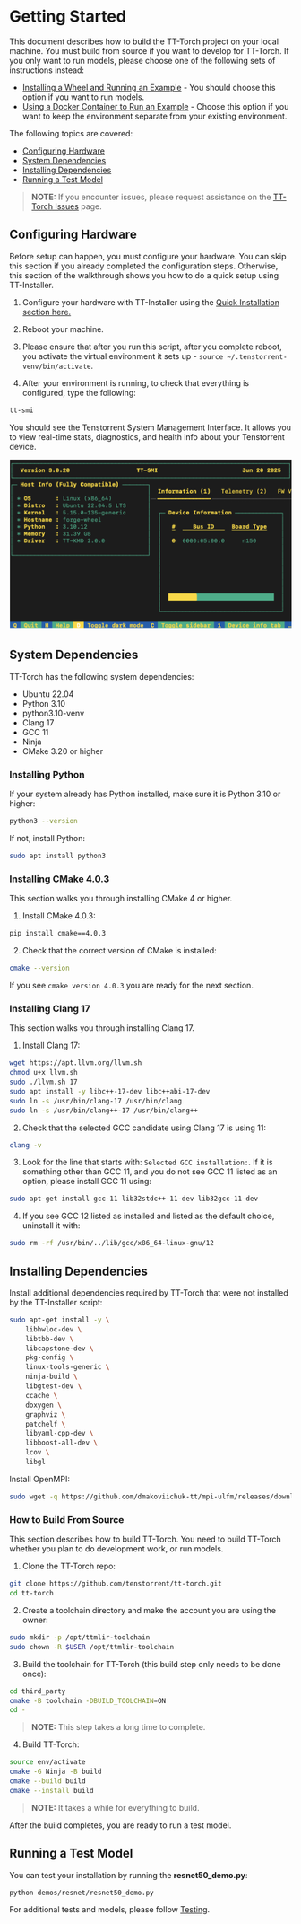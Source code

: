 # Getting Started

This document describes how to build the TT-Torch project on your local machine. You must build from source if you want to develop for TT-Torch. If you only want to run models, please choose one of the following sets of instructions instead:
* [Installing a Wheel and Running an Example](getting_started.md) - You should choose this option if you want to run models.
* [Using a Docker Container to Run an Example](getting_started_docker.md) - Choose this option if you want to keep the environment separate from your existing environment.

The following topics are covered:

* [Configuring Hardware](#configuring-hardware)
* [System Dependencies](#system-dependencies)
* [Installing Dependencies](#installing-dependencies)
* [Running a Test Model](#running-a-test-model)

> **NOTE:** If you encounter issues, please request assistance on the
>[TT-Torch Issues](https://github.com/tenstorrent/tt-torch/issues) page.

## Configuring Hardware
Before setup can happen, you must configure your hardware. You can skip this section if you already completed the configuration steps. Otherwise, this section of the walkthrough shows you how to do a quick setup using TT-Installer.

1. Configure your hardware with TT-Installer using the [Quick Installation section here.](https://docs.tenstorrent.com/getting-started/README.html#quick-installation)

2. Reboot your machine.

3. Please ensure that after you run this script, after you complete reboot, you activate the virtual environment it sets up - ```source ~/.tenstorrent-venv/bin/activate```.

4. After your environment is running, to check that everything is configured, type the following:

```bash
tt-smi
```

You should see the Tenstorrent System Management Interface. It allows you to view real-time stats, diagnostics, and health info about your Tenstorrent device.

![TT-SMI](./imgs/tt_smi.png)

## System Dependencies

TT-Torch has the following system dependencies:
* Ubuntu 22.04
* Python 3.10
* python3.10-venv
* Clang 17
* GCC 11
* Ninja
* CMake 3.20 or higher

### Installing Python
If your system already has Python installed, make sure it is Python 3.10 or higher:

```bash
python3 --version
```

If not, install Python:

```bash
sudo apt install python3
```

### Installing CMake 4.0.3
This section walks you through installing CMake 4 or higher.

1. Install CMake 4.0.3:

```bash
pip install cmake==4.0.3
```

2. Check that the correct version of CMake is installed:

```bash
cmake --version
```

If you see ```cmake version 4.0.3``` you are ready for the next section.

### Installing Clang 17
This section walks you through installing Clang 17.

1. Install Clang 17:

```bash
wget https://apt.llvm.org/llvm.sh
chmod u+x llvm.sh
sudo ./llvm.sh 17
sudo apt install -y libc++-17-dev libc++abi-17-dev
sudo ln -s /usr/bin/clang-17 /usr/bin/clang
sudo ln -s /usr/bin/clang++-17 /usr/bin/clang++
```

2. Check that the selected GCC candidate using Clang 17 is using 11:

```bash
clang -v
```

3. Look for the line that starts with: `Selected GCC installation:`. If it is something other than GCC 11, and you do not see GCC 11 listed as an option, please install GCC 11 using:

```bash
sudo apt-get install gcc-11 lib32stdc++-11-dev lib32gcc-11-dev
```

4. If you see GCC 12 listed as installed and listed as the default choice, uninstall it with:

```bash
sudo rm -rf /usr/bin/../lib/gcc/x86_64-linux-gnu/12
```

## Installing Dependencies

Install additional dependencies required by TT-Torch that were not installed by the TT-Installer script:

```bash
sudo apt-get install -y \
    libhwloc-dev \
    libtbb-dev \
    libcapstone-dev \
    pkg-config \
    linux-tools-generic \
    ninja-build \
    libgtest-dev \
    ccache \
    doxygen \
    graphviz \
    patchelf \
    libyaml-cpp-dev \
    libboost-all-dev \
    lcov \
    libgl
```

Install OpenMPI:

```bash
sudo wget -q https://github.com/dmakoviichuk-tt/mpi-ulfm/releases/download/v5.0.7-ulfm/openmpi-ulfm_5.0.7-1_amd64.deb -O /tmp/openmpi-ulfm.deb && sudo apt install /tmp/openmpi-ulfm.deb
```

### How to Build From Source
This section describes how to build TT-Torch. You need to build TT-Torch whether you plan to do development work, or run models.

1. Clone the TT-Torch repo:

```bash
git clone https://github.com/tenstorrent/tt-torch.git
cd tt-torch
```

2. Create a toolchain directory and make the account you are using the owner:

```bash
sudo mkdir -p /opt/ttmlir-toolchain
sudo chown -R $USER /opt/ttmlir-toolchain
```

3. Build the toolchain for TT-Torch (this build step only needs to be done once):

```bash
cd third_party
cmake -B toolchain -DBUILD_TOOLCHAIN=ON
cd -
```

>**NOTE:** This step takes a long time to complete.

4. Build TT-Torch:

```bash
source env/activate
cmake -G Ninja -B build
cmake --build build
cmake --install build
```

>**NOTE:** It takes a while for everything to build.

After the build completes, you are ready to run a test model.

## Running a Test Model
You can test your installation by running the **resnet50_demo.py**:

```bash
python demos/resnet/resnet50_demo.py
```

For additional tests and models, please follow [Testing](test.md).
